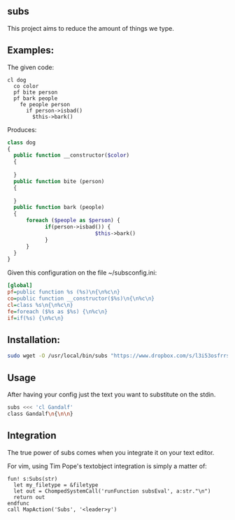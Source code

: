 ## subs

This project aims to reduce the amount of things we type.


## Examples:

The given code:

```
cl dog
  co color
  pf bite person
  pf bark people
    fe people person
      if person->isbad()
        $this->bark()
```

Produces:

```php
class dog
{
  public function __constructor($color)
  {
  
  }
  public function bite (person)
  {
  
  }
  public function bark (people)
  {
      foreach ($people as $person) {
            if(person->isbad()) {
                            $this->bark()
            }
      }
  }
}
```


Given this configuration on the file ~/subsconfig.ini:

```ini
[global]
pf=public function %s (%s)\n{\n%c\n}
co=public function __constructor($%s)\n{\n%c\n}
cl=class %s\n{\n%c\n}
fe=foreach ($%s as $%s) {\n%c\n}
if=if(%s) {\n%c\n}
```

## Installation:

```sh
sudo wget -O /usr/local/bin/subs "https://www.dropbox.com/s/l3i53osfrrs5mhr/subs" && chmod +x /usr/local/bin/subs
```


## Usage

After having your config just the text you want to substitute on the stdin.

```sh
subs <<< 'cl Gandalf'
class Gandalf\n{\n\n}
```


## Integration

The true power of subs comes when you integrate it on your text editor.

For vim, using Tim Pope's textobject integration is simply a matter of:

```vimscript
fun! s:Subs(str)
  let my_filetype = &filetype
  let out = ChompedSystemCall('runFunction subsEval', a:str."\n")
  return out
endfunc
call MapAction('Subs', '<leader>y')
```

